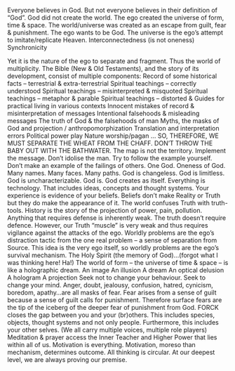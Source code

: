 Everyone believes in God. But not everyone believes in their definition of “God”.
God did not create the world.
The ego created the universe of form, time & space.
The world/universe was created as an escape from guilt, fear & punishment.
The ego wants to be God.
The universe is the ego’s attempt to imitate/replicate Heaven.
Interconnectedness (is not oneness)
Synchronicity

Yet it is the nature of the ego to separate and fragment. Thus the world of multiplicity.
The Bible (New & Old Testaments), and the story of its development, consist of multiple components:
Record of some historical facts – terrestrial & extra-terrestrial
Spiritual teachings – correctly understood
Spiritual teachings – misinterpreted & misquoted
Spiritual teachings – metaphor & parable
Spiritual teachings – distorted & 
Guides for practical living in various contexts
Innocent mistakes of record & misinterpretation of messages
Intentional falsehoods & misleading messages
The truth of God & the falsehoods of man
Myths, the masks of God and projection / anthropomorphization
Translation and interpretation errors
Political power play
Nature worship/pagan 
…
SO, THEREFORE, WE MUST SEPARATE THE WHEAT FROM THE CHAFF. DON’T THROW THE BABY OUT WITH THE BATHWATER.
The map is not the territory.
Implement the message. Don’t idolise the man. Try to follow the example yourself. Don’t make an example of the failings of others.
One God. Oneness of God. Many names. Many faces. Many paths.
God is changeless. God is limitless. God is uncharacterizable. God is.
God creates as itself.
Everything is technology. That includes ideas, concepts and thought systems.
Your experience is evidence of your beliefs.
Beliefs don’t make Reality or Truth but they do make the appearance of it.
The world confuses Truth with truth-tools.
History is the story of the projection of power, pain, pollution.
Anything that requires defense is inherently weak.
The truth doesn’t require defence. However, our Truth “muscle” is very weak and thus requires vigilance against the attacks of the ego. 
Worldly problems are the ego’s distraction tactic from the one real problem – a sense of separation from Source. This idea is the very ego itself, so worldly problems are the ego’s survival mechanism.
The Holy Spirit (the memory of God)…(forgot what I was thinking here! Ha!)
The world of form – the universe of time & space – is like a holographic dream.
An image
An illusion
A dream
An optical delusion
A hologram
A projection
Seek not to change your behaviour. Seek to change your mind.
Anger, doubt, jealousy, confusion, hatred, cynicism, boredom, apathy…are all masks of fear. Fear arises from a sense of guilt because a sense of guilt calls for punishment. Therefore surface fears are the tip of the iceberg of the deeper fear of punishment from God.
FORCK closes the gap between you and your (br)others. This includes species, objects, thought systems and not only people. Furthermore, this includes your other selves. (We all carry multiple voices, multiple role players)
Meditation & prayer access the Inner Teacher and Higher Power that lies within all of us.
Motivation is everything. Motivation, moreso than mechanism, determines outcome.
All thinking is circular. At our deepest level, we are always proving our premise.